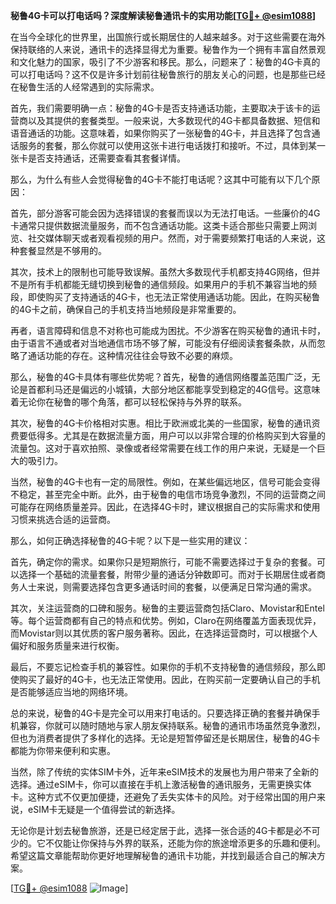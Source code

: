 **秘鲁4G卡可以打电话吗？深度解读秘鲁通讯卡的实用功能[[TG💪+ @esim1088](https://t.me/s/esim1088)]**

在当今全球化的世界里，出国旅行或长期居住的人越来越多。对于这些需要在海外保持联络的人来说，通讯卡的选择显得尤为重要。秘鲁作为一个拥有丰富自然景观和文化魅力的国家，吸引了不少游客和移民。那么，问题来了：秘鲁的4G卡真的可以打电话吗？这不仅是许多计划前往秘鲁旅行的朋友关心的问题，也是那些已经在秘鲁生活的人经常遇到的实际需求。

首先，我们需要明确一点：秘鲁的4G卡是否支持通话功能，主要取决于该卡的运营商以及其提供的套餐类型。一般来说，大多数现代的4G卡都具备数据、短信和语音通话的功能。这意味着，如果你购买了一张秘鲁的4G卡，并且选择了包含通话服务的套餐，那么你就可以使用这张卡进行电话拨打和接听。不过，具体到某一张卡是否支持通话，还需要查看其套餐详情。

那么，为什么有些人会觉得秘鲁的4G卡不能打电话呢？这其中可能有以下几个原因：

首先，部分游客可能会因为选择错误的套餐而误以为无法打电话。一些廉价的4G卡通常只提供数据流量服务，而不包含通话功能。这类卡适合那些只需要上网浏览、社交媒体聊天或者观看视频的用户。然而，对于需要频繁打电话的人来说，这种套餐显然是不够用的。

其次，技术上的限制也可能导致误解。虽然大多数现代手机都支持4G网络，但并不是所有手机都能无缝切换到秘鲁的通信频段。如果用户的手机不兼容当地的频段，即使购买了支持通话的4G卡，也无法正常使用通话功能。因此，在购买秘鲁的4G卡之前，确保自己的手机支持当地频段是非常重要的。

再者，语言障碍和信息不对称也可能成为困扰。不少游客在购买秘鲁的通讯卡时，由于语言不通或者对当地通信市场不够了解，可能没有仔细阅读套餐条款，从而忽略了通话功能的存在。这种情况往往会导致不必要的麻烦。

那么，秘鲁的4G卡具体有哪些优势呢？首先，秘鲁的通信网络覆盖范围广泛，无论是首都利马还是偏远的小城镇，大部分地区都能享受到稳定的4G信号。这意味着无论你在秘鲁的哪个角落，都可以轻松保持与外界的联系。

其次，秘鲁的4G卡价格相对实惠。相比于欧洲或北美的一些国家，秘鲁的通讯资费要低得多。尤其是在数据流量方面，用户可以以非常合理的价格购买到大容量的流量包。这对于喜欢拍照、录像或者经常需要在线工作的用户来说，无疑是一个巨大的吸引力。

当然，秘鲁的4G卡也有一定的局限性。例如，在某些偏远地区，信号可能会变得不稳定，甚至完全中断。此外，由于秘鲁的电信市场竞争激烈，不同的运营商之间可能存在网络质量差异。因此，在选择4G卡时，建议根据自己的实际需求和使用习惯来挑选合适的运营商。

那么，如何正确选择秘鲁的4G卡呢？以下是一些实用的建议：

首先，确定你的需求。如果你只是短期旅行，可能不需要选择过于复杂的套餐。可以选择一个基础的流量套餐，附带少量的通话分钟数即可。而对于长期居住或者商务人士来说，则需要选择包含更多通话时间的套餐，以便满足日常沟通的需求。

其次，关注运营商的口碑和服务。秘鲁的主要运营商包括Claro、Movistar和Entel等。每个运营商都有自己的特点和优势。例如，Claro在网络覆盖方面表现优异，而Movistar则以其优质的客户服务著称。因此，在选择运营商时，可以根据个人偏好和服务质量来进行权衡。

最后，不要忘记检查手机的兼容性。如果你的手机不支持秘鲁的通信频段，那么即使购买了最好的4G卡，也无法正常使用。因此，在购买前一定要确认自己的手机是否能够适应当地的网络环境。

总的来说，秘鲁的4G卡是完全可以用来打电话的。只要选择正确的套餐并确保手机兼容，你就可以随时随地与家人朋友保持联系。秘鲁的通讯市场虽然竞争激烈，但也为消费者提供了多样化的选择。无论是短暂停留还是长期居住，秘鲁的4G卡都能为你带来便利和实惠。

当然，除了传统的实体SIM卡外，近年来eSIM技术的发展也为用户带来了全新的选择。通过eSIM卡，你可以直接在手机上激活秘鲁的通讯服务，无需更换实体卡。这种方式不仅更加便捷，还避免了丢失实体卡的风险。对于经常出国的用户来说，eSIM卡无疑是一个值得尝试的新选择。

无论你是计划去秘鲁旅游，还是已经定居于此，选择一张合适的4G卡都是必不可少的。它不仅能让你保持与外界的联系，还能为你的旅途增添更多的乐趣和便利。希望这篇文章能帮助你更好地理解秘鲁的通讯卡功能，并找到最适合自己的解决方案。

[[TG💪+ @esim1088](https://t.me/s/esim1088) ![Image](https://i.postimg.cc/4NQfJmqS/Snipaste-2025-05-13-00-14-12.png)]